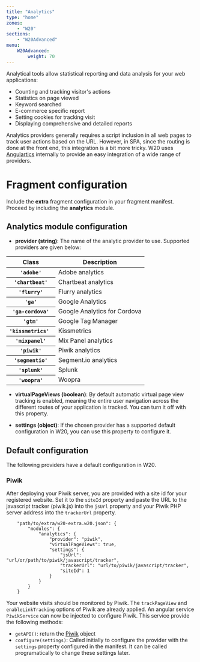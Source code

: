 ```yaml
---
title: "Analytics"
type: "home"
zones:
    - "W20"
sections:
    - "W20Advanced"
menu:
    W20Advanced:
        weight: 70
---
```


Analytical tools allow statistical reporting and data analysis for your web applications:

- Counting and tracking visitor's actions
- Statistics on page viewed
- Keyword searched
- E-commerce specific report
- Setting cookies for tracking visit
- Displaying comprehensive and detailed reports

Analytics providers generally requires a script inclusion in all web pages to track user actions based on the URL. However, in SPA, since the routing is done
at the front end, this integration is a bit more tricky. W20 uses [Angulartics](http://luisfarzati.github.io/angulartics/) internally to provide an easy 
integration of a wide range of providers.

# Fragment configuration

Include the **extra** fragment configuration in your fragment manifest. Proceed by including the **analytics** module.

## Analytics module configuration

- **provider (string)**: The name of the analytic provider to use. Supported providers are given below:

<div class="table-responsive">
    <table class="table table-bordered table-striped">
      <colgroup>
        <col class="col-xs-1">
        <col class="col-xs-7">
      </colgroup>
      <thead>
        <tr>
          <th>Class</th>
          <th>Description</th>
        </tr>
      </thead>
      <tbody>
        <tr>
          <th scope="row">
            <code>'adobe'</code>
          </th>
          <td> Adobe analytics</td>
        </tr>
        <tr>
          <th scope="row">
            <code>'chartbeat'</code>
          </th>
          <td>Chartbeat analytics  </td>
        </tr>
        <tr>
          <th scope="row">
            <code>'flurry'</code>
          </th>
          <td>Flurry analytics </td>
        </tr>
        <tr>
          <th scope="row">
            <code>'ga'</code>
          </th>
          <td>Google Analytics</td>
        </tr>
        <tr>
          <th scope="row">
            <code>'ga-cordova'</code>
          </th>
          <td> Google Analytics for Cordova</td>
        </tr>
        <tr>
          <th scope="row">
            <code>'gtm'</code>
          </th>
          <td> Google Tag Manager </td>
        </tr>
        <tr>
          <th scope="row">
            <code>'kissmetrics' </code>
          </th>
          <td> Kissmetrics </td>
        </tr>
        <tr>
          <th scope="row">
            <code>'mixpanel'</code>
          </th>
          <td> Mix Panel analytics </td>
        </tr>
        <tr>
          <th scope="row">
            <code>'piwik'</code>
          </th>
          <td> Piwik analytics </td>
        </tr>
        <tr>
          <th scope="row">
            <code>'segmentio'</code>
          </th>
          <td> Segment.io analytics </td>
        </tr>
        <tr>
          <th scope="row">
            <code>'splunk'</code>
          </th>
          <td> Splunk </td>
        </tr>
        <tr>
          <th scope="row">
            <code>'woopra'</code>
          </th>
          <td> Woopra </td>
        </tr>
      </tbody>
    </table>
  </div>
  
- **virtualPageViews (boolean)**: By default automatic virtual page view tracking is enabled, meaning the entire user navigation across the different routes
 of your application is tracked. You can turn it off with this property.

- **settings (object)**: If the chosen provider has a supported default configuration in W20, you can use this property to configure it.

## Default configuration

The following providers have a default configuration in W20.

### Piwik

After deploying your Piwik server, you are provided with a site id for your registered website. Set it to the `siteId` property and paste the URL to the
javascript tracker (piwik.js) into the `jsUrl` property and your Piwik PHP server address into the `trackerUrl` property. 

```
    "path/to/extra/w20-extra.w20.json": {
        "modules": {
            "analytics": {
                "provider": "piwik",
                "virtualPageViews": true,
                "settings": {
                    "jsUrl": "url/or/path/to/piwik/javascript/tracker",
                    "trackerUrl": "url/to/piwik/javascript/tracker",
                    "siteId": 1
                }
            }
        }
    }
```

Your website visits should be monitored by Piwik. The `trackPageView` and `enableLinkTracking` options of Piwik are already applied.
An angular service `PiwikService` can now be injected to configure Piwik. This service provide the following methods:

- `getAPI()`: return the [Piwik](http://developer.piwik.org/api-reference/tracking-javascript) object 
- `configure(settings)`: Called initially to configure the provider with the `settings` property configured in the manifest. It can be called programatically to 
   change these settings later.
   